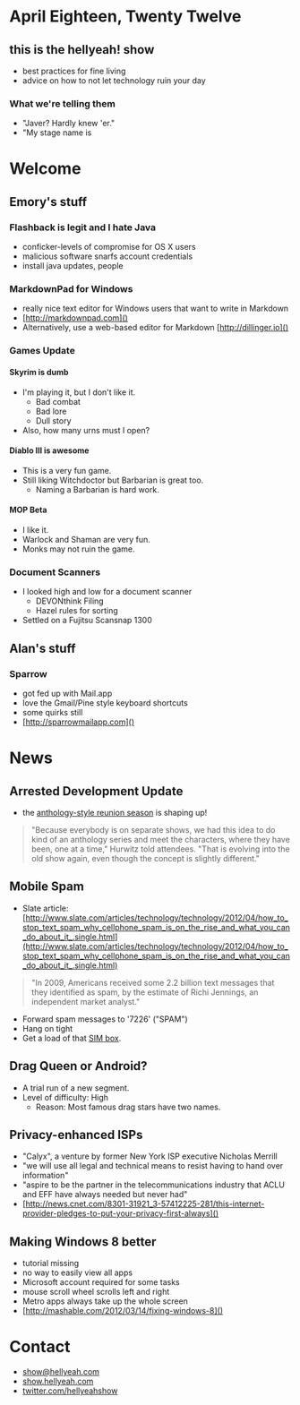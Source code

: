 # April Eighteen, Twenty Twelve
## this is the hellyeah! show
* best practices for fine living
* advice on how to not let technology ruin your day

### What we're telling them
* "Javer?  Hardly knew 'er."
* "My stage name is 

# Welcome

## Emory's stuff

### Flashback is legit and I hate Java
* conficker-levels of compromise for OS X users
* malicious software snarfs account credentials
* install java updates, people

### MarkdownPad for Windows
* really nice text editor for Windows users that want to write in Markdown
* [http://markdownpad.com]()
* Alternatively, use a web-based editor for Markdown [http://dillinger.io]()

### Games Update

#### Skyrim is dumb
* I'm playing it, but I don't like it.
	* Bad combat
	* Bad lore
	* Dull story
* Also, how many urns must I open?

#### Diablo III is awesome 
* This is a very fun game.
* Still liking Witchdoctor but Barbarian is great too.
	* Naming a Barbarian is hard work.

#### MOP Beta
* I like it.  
* Warlock and Shaman are very fun.
* Monks may not ruin the game.

### Document Scanners
* I looked high and low for a document scanner
	* DEVONthink Filing
	* Hazel rules for sorting
* Settled on a Fujitsu Scansnap 1300

## Alan's stuff

### Sparrow
* got fed up with Mail.app
* love the Gmail/Pine style keyboard shortcuts
* some quirks still
* [http://sparrowmailapp.com]()

# News

## Arrested Development Update

* the [anthology-style reunion season](http://www.hollywoodreporter.com/live-feed/nab-netflix-arrested-development-313075) is shaping up!
> "Because everybody is on separate shows, we had this idea to do kind of an anthology series and meet the characters, where they have been, one at a time," Hurwitz told attendees. "That is evolving into the old show again, even though the concept is slightly different."

## Mobile Spam

* Slate article: [http://www.slate.com/articles/technology/technology/2012/04/how_to_stop_text_spam_why_cellphone_spam_is_on_the_rise_and_what_you_can_do_about_it_.single.html](http://www.slate.com/articles/technology/technology/2012/04/how_to_stop_text_spam_why_cellphone_spam_is_on_the_rise_and_what_you_can_do_about_it_.single.html)
> "In 2009, Americans received some 2.2 billion text messages that they identified as spam, by the estimate of Richi Jennings, an independent market analyst."
* Forward spam messages to '7226' ("SPAM")
* Hang on tight
* Get a load of that [SIM box](http://www.aliexpress.com/product-gs/371096150-GSM-Gateway-Sim-Box-64-Cars-Sim-rotate-IMEI-Generate-Cell-base-choose-Auto--wholesalers.html).

## Drag Queen or Android?
* A trial run of a new segment.
* Level of difficulty: High
	* Reason: Most famous drag stars have two names.

## Privacy-enhanced ISPs
* "Calyx", a venture by former New York ISP executive Nicholas Merrill
* "we will use all legal and technical means to resist having to hand over information"
* "aspire to be the partner in the telecommunications industry that ACLU and EFF have always needed but never had"
* [http://news.cnet.com/8301-31921_3-57412225-281/this-internet-provider-pledges-to-put-your-privacy-first-always]()

## Making Windows 8 better
* tutorial missing
* no way to easily view all apps
* Microsoft account required for some tasks
* mouse scroll wheel scrolls left and right
* Metro apps always take up the whole screen
* [http://mashable.com/2012/03/14/fixing-windows-8]()

# Contact
* show@hellyeah.com
* [show.hellyeah.com](http://show.hellyeah.com)
* [twitter.com/hellyeahshow](http://twitter.com/hellyeahshow)
